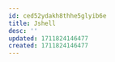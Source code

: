 ```yaml
---
id: ced52ydakh8thhe5glyib6e
title: Jshell
desc: ''
updated: 1711824146477
created: 1711824146477
---
```

